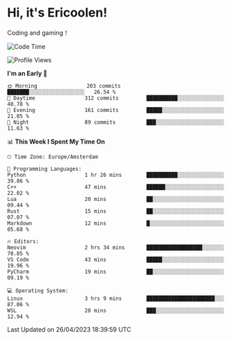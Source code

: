 # Hi, it's Ericoolen!
Coding and gaming！

<!--START_SECTION:waka-->
![Code Time](http://img.shields.io/badge/Code%20Time-754%20hrs%2012%20mins-blue)

![Profile Views](http://img.shields.io/badge/Profile%20Views-0-blue)

**I'm an Early 🐤** 

```text
🌞 Morning                203 commits         ███████░░░░░░░░░░░░░░░░░░   26.54 % 
🌆 Daytime                312 commits         ██████████░░░░░░░░░░░░░░░   40.78 % 
🌃 Evening                161 commits         █████░░░░░░░░░░░░░░░░░░░░   21.05 % 
🌙 Night                  89 commits          ███░░░░░░░░░░░░░░░░░░░░░░   11.63 % 
```


📊 **This Week I Spent My Time On** 

```text
🕑︎ Time Zone: Europe/Amsterdam

💬 Programming Languages: 
Python                   1 hr 26 mins        ██████████░░░░░░░░░░░░░░░   39.86 % 
C++                      47 mins             ██████░░░░░░░░░░░░░░░░░░░   22.02 % 
Lua                      20 mins             ██░░░░░░░░░░░░░░░░░░░░░░░   09.44 % 
Rust                     15 mins             ██░░░░░░░░░░░░░░░░░░░░░░░   07.07 % 
Markdown                 12 mins             █░░░░░░░░░░░░░░░░░░░░░░░░   05.68 % 

🔥 Editors: 
Neovim                   2 hrs 34 mins       ██████████████████░░░░░░░   70.85 % 
VS Code                  43 mins             █████░░░░░░░░░░░░░░░░░░░░   19.96 % 
PyCharm                  19 mins             ██░░░░░░░░░░░░░░░░░░░░░░░   09.19 % 

💻 Operating System: 
Linux                    3 hrs 9 mins        ██████████████████████░░░   87.06 % 
WSL                      28 mins             ███░░░░░░░░░░░░░░░░░░░░░░   12.94 % 
```


 Last Updated on 26/04/2023 18:39:59 UTC
<!--END_SECTION:waka-->

